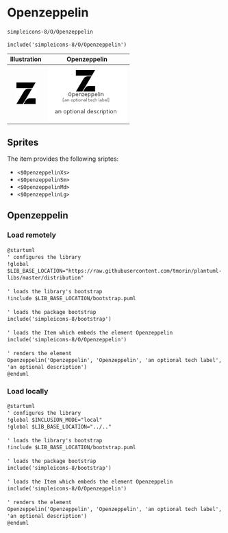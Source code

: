 # Openzeppelin


```text
simpleicons-8/O/Openzeppelin
```

```text
include('simpleicons-8/O/Openzeppelin')
```



| Illustration | Openzeppelin |
| :---: | :---: |
| ![illustration for Illustration](../../simpleicons-8/O/Openzeppelin.png) | ![illustration for Openzeppelin](../../simpleicons-8/O/Openzeppelin.Local.png) |



## Sprites
The item provides the following sriptes:

- `<$OpenzeppelinXs>`
- `<$OpenzeppelinSm>`
- `<$OpenzeppelinMd>`
- `<$OpenzeppelinLg>`





## Openzeppelin

### Load remotely
```plantuml
@startuml
' configures the library
!global $LIB_BASE_LOCATION="https://raw.githubusercontent.com/tmorin/plantuml-libs/master/distribution"

' loads the library's bootstrap
!include $LIB_BASE_LOCATION/bootstrap.puml

' loads the package bootstrap
include('simpleicons-8/bootstrap')

' loads the Item which embeds the element Openzeppelin
include('simpleicons-8/O/Openzeppelin')

' renders the element
Openzeppelin('Openzeppelin', 'Openzeppelin', 'an optional tech label', 'an optional description')
@enduml
```

### Load locally
```plantuml
@startuml
' configures the library
!global $INCLUSION_MODE="local"
!global $LIB_BASE_LOCATION="../.."

' loads the library's bootstrap
!include $LIB_BASE_LOCATION/bootstrap.puml

' loads the package bootstrap
include('simpleicons-8/bootstrap')

' loads the Item which embeds the element Openzeppelin
include('simpleicons-8/O/Openzeppelin')

' renders the element
Openzeppelin('Openzeppelin', 'Openzeppelin', 'an optional tech label', 'an optional description')
@enduml
```

